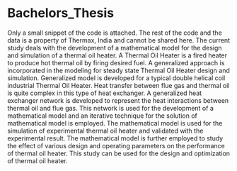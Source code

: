 # Bachelors_Thesis
Only a small snippet of the code is attached. The rest of the code and the data is a property of Thermax, India and cannot be shared here.
The current study deals with the development of a mathematical model for the design and simulation of a thermal oil heater. A Thermal Oil Heater is a fired heater to produce hot thermal oil by firing desired fuel. A generalized approach is incorporated in the modeling for steady state Thermal Oil Heater design and simulation. Generalized model is developed for a typical double helical coil industrial Thermal Oil Heater. Heat transfer between flue gas and thermal oil is quite complex in this type of heat exchanger. A generalized heat exchanger network is developed to represent the heat interactions between thermal oil and flue gas. This network is used for the development of a mathematical model and an iterative technique for the solution of mathematical model is employed. The mathematical model is used for the simulation of experimental thermal oil heater and validated with the experimental result. The mathematical model is further employed to study the effect of various design and operating parameters on the performance of thermal oil heater. This study can be used for the design and optimization of thermal oil heater.

